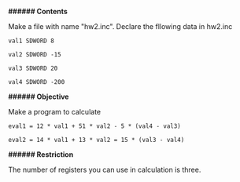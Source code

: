 **###### Contents**

Make a file with name "hw2.inc". Declare the fllowing data in hw2.inc


`val1 SDWORD 8`

`val2 SDWORD -15`
 
`val3 SDWORD 20`
 
`val4 SDWORD -200`


**###### Objective**

Make a program to calculate


`eval1 = 12 * val1 + 51 * val2 - 5 * (val4 - val3)`

`eval2 = 14 * val1 + 13 * val2 = 15 * (val3 - val4)`

**###### Restriction**

The number of registers you can use in calculation is three.
